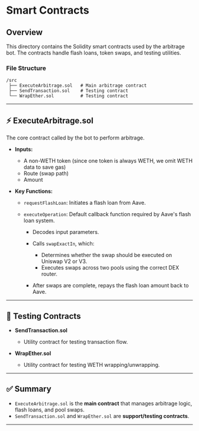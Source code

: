 # Smart Contracts

## Overview

This directory contains the Solidity smart contracts used by the arbitrage bot. The contracts handle flash loans, token swaps, and testing utilities.

### File Structure

```
/src
 ├── ExecuteArbitrage.sol   # Main arbitrage contract
 ├── SendTransaction.sol    # Testing contract
 └── WrapEther.sol          # Testing contract
```

---

## ⚡ ExecuteArbitrage.sol

The core contract called by the bot to perform arbitrage.

* **Inputs:**

  * A non-WETH token (since one token is always WETH, we omit WETH data to save gas)
  * Route (swap path)
  * Amount

* **Key Functions:**

  * `requestFlashLoan`: Initiates a flash loan from Aave.
  * `executeOperation`: Default callback function required by Aave's flash loan system.

    * Decodes input parameters.
    * Calls `swapExactIn`, which:

      * Determines whether the swap should be executed on Uniswap V2 or V3.
      * Executes swaps across two pools using the correct DEX router.
    * After swaps are complete, repays the flash loan amount back to Aave.

---

## 🧪 Testing Contracts

* **SendTransaction.sol**

  * Utility contract for testing transaction flow.

* **WrapEther.sol**

  * Utility contract for testing WETH wrapping/unwrapping.

---

## ✅ Summary

* `ExecuteArbitrage.sol` is the **main contract** that manages arbitrage logic, flash loans, and pool swaps.
* `SendTransaction.sol` and `WrapEther.sol` are **support/testing contracts**.

---
